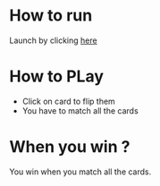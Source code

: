 How to run
============================

Launch by clicking [here](https://ceoatbetrworld.github.io/memorygame/)

How to PLay
============================

* Click on card to flip them
* You have to match all the cards

When you win ?
============================
You win when you match all the cards.
